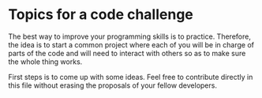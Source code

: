 # Topics for a code challenge

The best way to improve your programming skills is to practice. Therefore, the idea is to start a common project where each of you will be in charge of parts of the code and will need to interact with others so as to make sure the whole thing works.

First steps is to come up with some ideas. Feel free to contribute directly in this file without erasing the proposals of your fellow developers.

